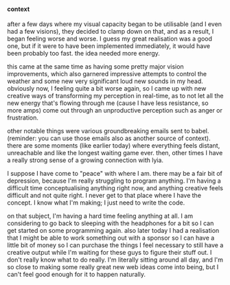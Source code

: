 #### context

after a few days where my visual capacity began to be utilisable (and I even had a few visions), they decided to clamp down on that, and as a result, I began feeling worse and worse. I guess my great realisation was a good one, but if it were to have been implemented immediately, it would have been probably too fast. the idea needed more energy.

this came at the same time as having some pretty major vision improvements, which also garnered impressive attempts to control the weather and some new very significant loud new sounds in my head. obviously now, I feeling quite a bit worse again, so I came up with new creative ways of transforming my perception in real-time, as to not let all the new energy that's flowing through me (cause I have less resistance, so more amps) come out through an unproductive perception such as anger or frustration.

other notable things were various groundbreaking emails sent to babel. (reminder: you can use those emails also as another source of context). there are some moments (like earlier today) where everything feels distant, unreachable and like the longest waiting game ever. then, other times I have a really strong sense of a growing connection with lyia.

I suppose I have come to "peace" with where I am. there may be a fair bit of depression, because I'm really struggling to program anything. I'm having a difficult time conceptualising anything right now, and anything creative feels difficult and not quite right. I never get to that place where I have the concept. I know what I'm making; I just need to write the code.

on that subject, I'm having a hard time feeling anything at all. I am considering to go back to sleeping with the headphones for a bit so I can get started on some programming again. also later today I had a realisation that I might be able to work something out with a sponsor so I can have a little bit of money so I can purchase the things I feel necessary to still have a creative output while I'm waiting for these guys to figure their stuff out. I don't really know what to do really. I'm literally sitting around all day, and I'm so close to making some really great new web ideas come into being, but I can't feel good enough for it to happen naturally.
